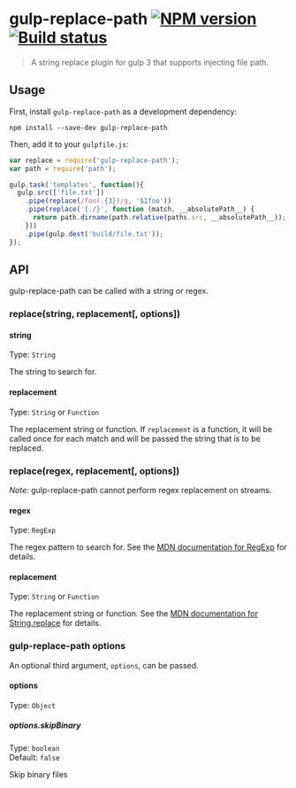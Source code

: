 # gulp-replace-path [![NPM version][npm-image]][npm-url] [![Build status][travis-image]][travis-url]
> A string replace plugin for gulp 3 that supports injecting file path.

## Usage

First, install `gulp-replace-path` as a development dependency:

```shell
npm install --save-dev gulp-replace-path
```

Then, add it to your `gulpfile.js`:

```javascript
var replace = require('gulp-replace-path');
var path = require('path');

gulp.task('templates', function(){
  gulp.src(['file.txt'])
    .pipe(replace(/foo(.{3})/g, '$1foo'))
    .pipe(replace('{./}', function (match, __absolutePath__) {
      return path.dirname(path.relative(paths.src, __absolutePath__));
    }))
    .pipe(gulp.dest('build/file.txt'));
});
```


## API

gulp-replace-path can be called with a string or regex.

### replace(string, replacement[, options])

#### string
Type: `String`

The string to search for.

#### replacement
Type: `String` or `Function`

The replacement string or function. If `replacement` is a function, it will be called once for each match and will be passed the string that is to be replaced.

### replace(regex, replacement[, options])

*Note:* gulp-replace-path cannot perform regex replacement on streams.

#### regex
Type: `RegExp`

The regex pattern to search for. See the [MDN documentation for RegExp] for details.

#### replacement
Type: `String` or `Function`

The replacement string or function. See the [MDN documentation for String.replace] for details.

### gulp-replace-path options

An optional third argument, `options`, can be passed.

#### options
Type: `Object`

##### options.skipBinary
Type: `boolean`  
Default: `false`

Skip binary files


[MDN documentation for RegExp]: https://developer.mozilla.org/en-US/docs/Web/JavaScript/Reference/Global_Objects/RegExp
[MDN documentation for String.replace]: https://developer.mozilla.org/en-US/docs/Web/JavaScript/Reference/Global_Objects/String/replace#Specifying_a_string_as_a_parameter

[travis-url]: http://travis-ci.org/kennethlynne/gulp-replace-path
[travis-image]: https://secure.travis-ci.org/kennethlynne/gulp-replace-path.svg?branch=master
[npm-url]: https://npmjs.org/package/gulp-replace-path
[npm-image]: https://badge.fury.io/js/gulp-replace-path.svg
